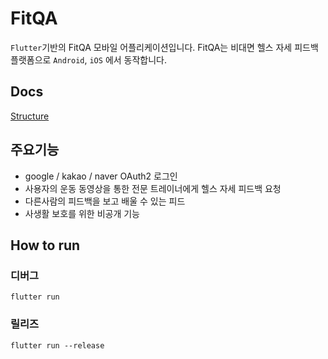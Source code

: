 # FitQA

`Flutter`기반의 FitQA 모바일 어플리케이션입니다. 
FitQA는 비대면 헬스 자세 피드백 플랫폼으로 `Android`, `iOS` 에서 동작합니다.

## Docs
[Structure](STRUCTURE.md)

## 주요기능
- google / kakao / naver OAuth2 로그인
- 사용자의 운동 동영상을 통한 전문 트레이너에게 헬스 자세 피드백 요청
- 다른사람의 피드백을 보고 배울 수 있는 피드
- 사생활 보호를 위한 비공개 기능

## How to run
### 디버그
```
flutter run
```

### 릴리즈
```
flutter run --release
```
